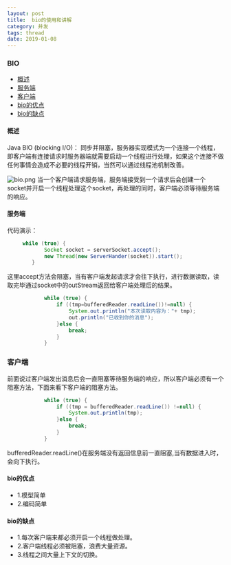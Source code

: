 ```yaml
---
layout: post
title:  bio的使用和讲解
category: 并发
tags: thread
date: 2019-01-08
---
```


### BIO
* [概述](#description)
* [服务端](#service)
* [客户端](#client)
* [bio的优点](#good)
* [bio的缺点](#bad)


#### 概述
<div id = "description"></div>
Java BIO (blocking I/O)： 同步并阻塞，服务器实现模式为一个连接一个线程，即客户端有连接请求时服务器端就需要启动一个线程进行处理，如果这个连接不做任何事情会造成不必要的线程开销，当然可以通过线程池机制改善。

![bio.png](https://upload-images.jianshu.io/upload_images/15204062-96520346a1a3ac9c.png?imageMogr2/auto-orient/strip%7CimageView2/2/w/1240)
当一个客户端请求服务端，服务端接受到一个请求后会创建一个socket并开启一个线程处理这个socket，再处理的同时，客户端必须等待服务端的响应。

<div id = "service"></div>

#### 服务端
代码演示：

```java
     while (true) {
            Socket socket = serverSocket.accept();
            new Thread(new ServerHander(socket)).start();
        }
```
这里accept方法会阻塞，当有客户端发起请求才会往下执行，进行数据读取，读取完毕通过socket中的outStream返回给客户端处理后的结果。
```java
            while (true) {
                if ((tmp=bufferedReader.readLine())!=null) {
                    System.out.println("本次读取内容为："+ tmp);
                    out.println("已收到你的消息");
                }else {
                    break;
                }
            }
```
<div id = "client"></div>

### 客户端
前面说过客户端发出消息后会一直阻塞等待服务端的响应，所以客户端必须有一个阻塞方法，下面来看下客户端的阻塞方法。

```java
            while (true) {
                if ((tmp = bufferedReader.readLine()) !=null) {
                    System.out.println(tmp);
                }else {
                    break;
                }
            }
```
bufferedReader.readLine()在服务端没有返回信息前一直阻塞,当有数据进入时，会向下执行。
<div id = "good"></div>

#### bio的优点
* 1.模型简单
* 2.编码简单

<div id = "bad"></div>

#### bio的缺点
* 1.每次客户端来都必须开启一个线程做处理。
* 2.客户端线程必须被阻塞，浪费大量资源。
* 3.线程之间大量上下文的切换。